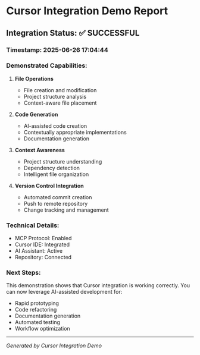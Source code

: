 
# Cursor Integration Demo Report

## Integration Status: ✅ SUCCESSFUL

### Timestamp: 2025-06-26 17:04:44

### Demonstrated Capabilities:

1. **File Operations**
   - File creation and modification
   - Project structure analysis
   - Context-aware file placement

2. **Code Generation**
   - AI-assisted code creation
   - Contextually appropriate implementations
   - Documentation generation

3. **Context Awareness**
   - Project structure understanding
   - Dependency detection
   - Intelligent file organization

4. **Version Control Integration**
   - Automated commit creation
   - Push to remote repository
   - Change tracking and management

### Technical Details:
- MCP Protocol: Enabled
- Cursor IDE: Integrated
- AI Assistant: Active
- Repository: Connected

### Next Steps:
This demonstration shows that Cursor integration is working correctly.
You can now leverage AI-assisted development for:
- Rapid prototyping
- Code refactoring
- Documentation generation
- Automated testing
- Workflow optimization

---
*Generated by Cursor Integration Demo*
